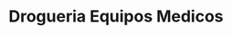 ---
title: "Drogueria Equipos Medicos"
url: /bogota-d-c/drogueria-equipos-medicos/
shop: farmacia
---